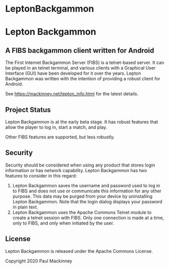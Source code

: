 # LeptonBackgammon
Lepton Backgammon
=================


A FIBS backgammon client written for Android
--------------------------------------------

The First Internet Backgammon Server (FIBS) is a telnet-based server. It can be played in an telnet 
terminal, and various clients with a Graphical User Interface (GUI) have been developed for it over 
the years. Lepton Backgammon was written with the intention of providing a robust client for Android.

See https://mackinney.net/lepton_info.html for the latest details.

Project Status
--------------

Lepton Backgammon is at the early beta stage. It has robust features that allow the player to log 
in, start a match, and play. 

Other FIBS features are supported, but less robustly.


Security
--------

Security should be considered when using any product that stores login information or has network 
capability. Lepton Backgammon has two features to consider in this regard:
1. Lepton Backgammon saves the username and password used to log in to FIBS and does not use or 
communicate this information for any other purpose. This data may be purged from your device by 
uninstalling Lepton Backgammon. Note that the login dialog displays your password in plain text.
2. Lepton Backgammon uses the Apache Commons Telnet module to create a telnet session with FIBS. 
Only one connection is made at a time, only to FIBS, and only when initiated by the user.

License
-------

Lepton Backgammon is released under the Apache Commons License. 

Copyright 2020 Paul Mackinney
